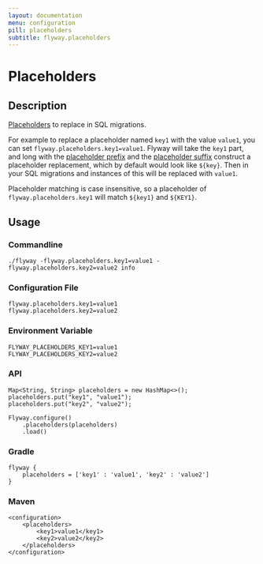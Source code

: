 ```yaml
---
layout: documentation
menu: configuration
pill: placeholders
subtitle: flyway.placeholders
---
```


# Placeholders

## Description
[Placeholders](/documentation/placeholders) to replace in SQL migrations. 

For example to replace a placeholder named `key1` with the value `value1`, you can set `flyway.placeholders.key1=value1`. 
Flyway will take the `key1` part, and long with the [placeholder prefix](/documentation/configuration/configuration/placeholderPrefix) and the [placeholder suffix](/documentation/configuration/configuration/placeholderSuffix) construct a placeholder replacement, which by default would look like `${key}`. Then in your SQL migrations and instances of this will be replaced with `value1`. 

Placeholder matching is case insensitive, so a placeholder of `flyway.placeholders.key1` will match `${key1}` and `${KEY1}`.

## Usage

### Commandline
```
./flyway -flyway.placeholders.key1=value1 -flyway.placeholders.key2=value2 info
```

### Configuration File
```
flyway.placeholders.key1=value1
flyway.placeholders.key2=value2
```

### Environment Variable
```
FLYWAY_PLACEHOLDERS_KEY1=value1
FLYWAY_PLACEHOLDERS_KEY2=value2
```

### API
```
Map<String, String> placeholders = new HashMap<>();
placeholders.put("key1", "value1");
placeholders.put("key2", "value2");

Flyway.configure()
    .placeholders(placeholders)
    .load()
```

### Gradle
```
flyway {
    placeholders = ['key1' : 'value1', 'key2' : 'value2']
}
```

### Maven
```
<configuration>
    <placeholders>
        <key1>value1</key1>
        <key2>value2</key2>
    </placeholders>
</configuration>
```